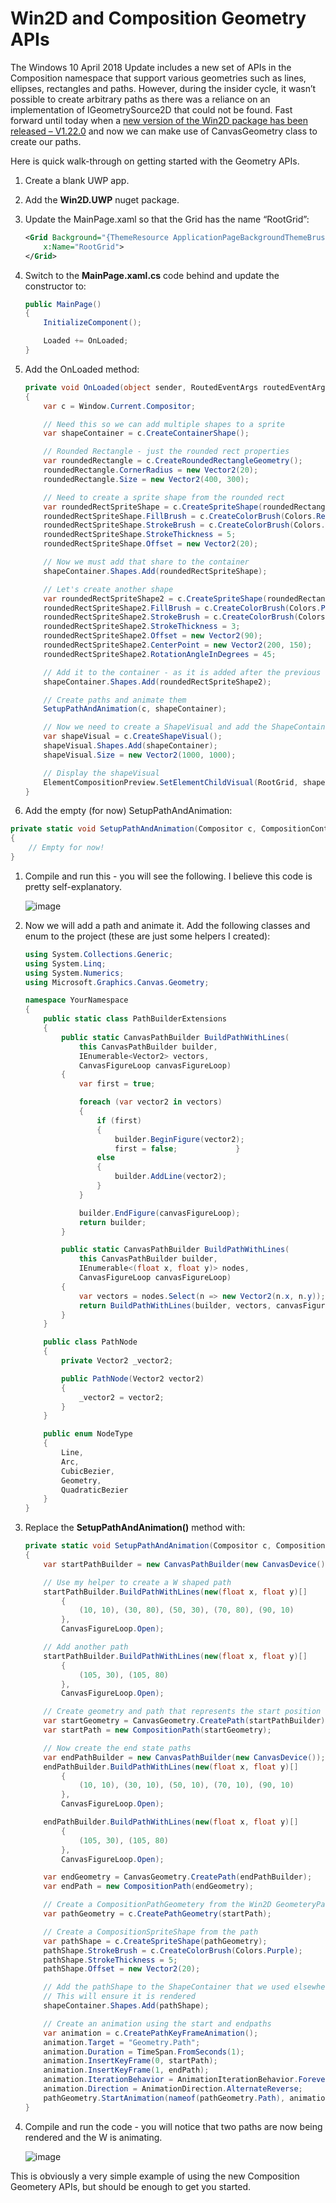 # Win2D and Composition Geometry APIs

The Windows 10 April 2018 Update includes a new set of APIs in the Composition namespace that support various geometries such as lines, ellipses, rectangles and paths. However, during the insider cycle, it wasn’t possible to create arbitrary paths as there was a reliance on an implementation of IGeometrySource2D that could not be found. Fast forward until today when a [new version of the Win2D package has been released – V1.22.0](https://blogs.msdn.microsoft.com/win2d/2018/05/02/win2d-1-22-0-igeometrysource2d-bugfixes-and-removal-of-8-1-support/) and now we can make use of CanvasGeometry class to create our paths.

Here is quick walk-through on getting started with the Geometry APIs.

1. Create a blank UWP app.

1. Add the **Win2D.UWP** nuget package.

1. Update the MainPage.xaml so that the Grid has the name “RootGrid”:

    ```xml
    <Grid Background="{ThemeResource ApplicationPageBackgroundThemeBrush}"
        x:Name="RootGrid">
    </Grid>
    ```

1. Switch to the **MainPage.xaml.cs** code behind and update the constructor to:

    ```csharp
    public MainPage()
    {
        InitializeComponent();

        Loaded += OnLoaded;
    }
    ```

1. Add the OnLoaded method:

    ```csharp
    private void OnLoaded(object sender, RoutedEventArgs routedEventArgs)
    {
        var c = Window.Current.Compositor;

        // Need this so we can add multiple shapes to a sprite
        var shapeContainer = c.CreateContainerShape();

        // Rounded Rectangle - just the rounded rect properties
        var roundedRectangle = c.CreateRoundedRectangleGeometry();
        roundedRectangle.CornerRadius = new Vector2(20);
        roundedRectangle.Size = new Vector2(400, 300);

        // Need to create a sprite shape from the rounded rect
        var roundedRectSpriteShape = c.CreateSpriteShape(roundedRectangle);
        roundedRectSpriteShape.FillBrush = c.CreateColorBrush(Colors.Red);
        roundedRectSpriteShape.StrokeBrush = c.CreateColorBrush(Colors.Green);
        roundedRectSpriteShape.StrokeThickness = 5;
        roundedRectSpriteShape.Offset = new Vector2(20);

        // Now we must add that share to the container
        shapeContainer.Shapes.Add(roundedRectSpriteShape);

        // Let's create another shape
        var roundedRectSpriteShape2 = c.CreateSpriteShape(roundedRectangle);
        roundedRectSpriteShape2.FillBrush = c.CreateColorBrush(Colors.Purple);
        roundedRectSpriteShape2.StrokeBrush = c.CreateColorBrush(Colors.Yellow);
        roundedRectSpriteShape2.StrokeThickness = 3;
        roundedRectSpriteShape2.Offset = new Vector2(90);
        roundedRectSpriteShape2.CenterPoint = new Vector2(200, 150);
        roundedRectSpriteShape2.RotationAngleInDegrees = 45;

        // Add it to the container - as it is added after the previous shape, it will appear on top
        shapeContainer.Shapes.Add(roundedRectSpriteShape2);

        // Create paths and animate them
        SetupPathAndAnimation(c, shapeContainer);

        // Now we need to create a ShapeVisual and add the ShapeContainer to it.
        var shapeVisual = c.CreateShapeVisual();
        shapeVisual.Shapes.Add(shapeContainer);
        shapeVisual.Size = new Vector2(1000, 1000);

        // Display the shapeVisual
        ElementCompositionPreview.SetElementChildVisual(RootGrid, shapeVisual);
    }
    ```

1. Add the empty (for now) SetupPathAndAnimation:

```csharp
private static void SetupPathAndAnimation(Compositor c, CompositionContainerShape shapeContainer)
{
    // Empty for now!
}
```

1. Compile and run this - you will see the following. I believe this code is pretty self-explanatory.

    ![image](images/image_636608892241803570.png)

1. Now we will add a path and animate it. Add the following classes and enum to the project (these are just some helpers I created):

    ```csharp
    using System.Collections.Generic;
    using System.Linq;
    using System.Numerics;
    using Microsoft.Graphics.Canvas.Geometry;

    namespace YourNamespace
    {
        public static class PathBuilderExtensions
        {
            public static CanvasPathBuilder BuildPathWithLines(
                this CanvasPathBuilder builder,
                IEnumerable<Vector2> vectors,
                CanvasFigureLoop canvasFigureLoop)
            {
                var first = true;

                foreach (var vector2 in vectors)
                {
                    if (first)
                    {
                        builder.BeginFigure(vector2);
                        first = false;             }
                    else
                    {
                        builder.AddLine(vector2);
                    }
                }

                builder.EndFigure(canvasFigureLoop);
                return builder;
            }

            public static CanvasPathBuilder BuildPathWithLines(
                this CanvasPathBuilder builder,
                IEnumerable<(float x, float y)> nodes,
                CanvasFigureLoop canvasFigureLoop)
            {
                var vectors = nodes.Select(n => new Vector2(n.x, n.y));
                return BuildPathWithLines(builder, vectors, canvasFigureLoop);
            }
        }

        public class PathNode
        {
            private Vector2 _vector2;

            public PathNode(Vector2 vector2)
            {
                _vector2 = vector2;
            }
        }

        public enum NodeType
        {
            Line,
            Arc,
            CubicBezier,
            Geometry,
            QuadraticBezier
        }
    }
    ```

1. Replace the **SetupPathAndAnimation()** method with:

    ```csharp
    private static void SetupPathAndAnimation(Compositor c, CompositionContainerShape shapeContainer)
    {
        var startPathBuilder = new CanvasPathBuilder(new CanvasDevice());

        // Use my helper to create a W shaped path
        startPathBuilder.BuildPathWithLines(new(float x, float y)[]
            {
                (10, 10), (30, 80), (50, 30), (70, 80), (90, 10)
            },
            CanvasFigureLoop.Open);

        // Add another path
        startPathBuilder.BuildPathWithLines(new(float x, float y)[]
            {
                (105, 30), (105, 80)
            },
            CanvasFigureLoop.Open);

        // Create geometry and path that represents the start position of an animation
        var startGeometry = CanvasGeometry.CreatePath(startPathBuilder);
        var startPath = new CompositionPath(startGeometry);

        // Now create the end state paths
        var endPathBuilder = new CanvasPathBuilder(new CanvasDevice());
        endPathBuilder.BuildPathWithLines(new(float x, float y)[]
            {
                (10, 10), (30, 10), (50, 10), (70, 10), (90, 10)
            },
            CanvasFigureLoop.Open);

        endPathBuilder.BuildPathWithLines(new(float x, float y)[]
            {
                (105, 30), (105, 80)
            },
            CanvasFigureLoop.Open);

        var endGeometry = CanvasGeometry.CreatePath(endPathBuilder);
        var endPath = new CompositionPath(endGeometry);

        // Create a CompositionPathGeometery from the Win2D GeometeryPath
        var pathGeometry = c.CreatePathGeometry(startPath);

        // Create a CompositionSpriteShape from the path
        var pathShape = c.CreateSpriteShape(pathGeometry);
        pathShape.StrokeBrush = c.CreateColorBrush(Colors.Purple);
        pathShape.StrokeThickness = 5;
        pathShape.Offset = new Vector2(20);

        // Add the pathShape to the ShapeContainer that we used elsewhere
        // This will ensure it is rendered
        shapeContainer.Shapes.Add(pathShape);

        // Create an animation using the start and endpaths
        var animation = c.CreatePathKeyFrameAnimation();
        animation.Target = "Geometry.Path";
        animation.Duration = TimeSpan.FromSeconds(1);
        animation.InsertKeyFrame(0, startPath);
        animation.InsertKeyFrame(1, endPath);
        animation.IterationBehavior = AnimationIterationBehavior.Forever;
        animation.Direction = AnimationDirection.AlternateReverse;
        pathGeometry.StartAnimation(nameof(pathGeometry.Path), animation);
    }
    ```

1. Compile and run the code - you will notice that two paths are now being rendered and the W is animating.

    ![image](images/image_636608892246293316.png)

This is obviously a very simple example of using the new Composition Geometery APIs, but should be enough to get you started.